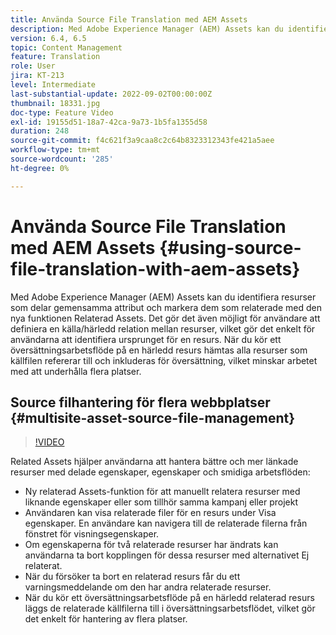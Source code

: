 ```yaml
---
title: Använda Source File Translation med AEM Assets
description: Med Adobe Experience Manager (AEM) Assets kan du identifiera resurser som delar gemensamma attribut och markera dem som relaterade med den nya funktionen Relaterad Assets. Det gör det även möjligt för användare att definiera en källa/härledd relation mellan resurser, vilket gör det enkelt för användarna att identifiera ursprunget för en resurs. När du kör ett översättningsarbetsflöde på en härledd resurs hämtas alla resurser som källfilen refererar till och inkluderas för översättning, vilket minskar arbetet med att underhålla flera platser.
version: 6.4, 6.5
topic: Content Management
feature: Translation
role: User
jira: KT-213
level: Intermediate
last-substantial-update: 2022-09-02T00:00:00Z
thumbnail: 18331.jpg
doc-type: Feature Video
exl-id: 19155d51-18a7-42ca-9a73-1b5fa1355d58
duration: 248
source-git-commit: f4c621f3a9caa8c2c64b8323312343fe421a5aee
workflow-type: tm+mt
source-wordcount: '285'
ht-degree: 0%

---
```


# Använda Source File Translation med AEM Assets {#using-source-file-translation-with-aem-assets}

Med Adobe Experience Manager (AEM) Assets kan du identifiera resurser som delar gemensamma attribut och markera dem som relaterade med den nya funktionen Relaterad Assets. Det gör det även möjligt för användare att definiera en källa/härledd relation mellan resurser, vilket gör det enkelt för användarna att identifiera ursprunget för en resurs. När du kör ett översättningsarbetsflöde på en härledd resurs hämtas alla resurser som källfilen refererar till och inkluderas för översättning, vilket minskar arbetet med att underhålla flera platser.

## Source filhantering för flera webbplatser {#multisite-asset-source-file-management}

>[!VIDEO](https://video.tv.adobe.com/v/18331?quality=12&learn=on)

Related Assets hjälper användarna att hantera bättre och mer länkade resurser med delade egenskaper, egenskaper och smidiga arbetsflöden:

* Ny relaterad Assets-funktion för att manuellt relatera resurser med liknande egenskaper eller som tillhör samma kampanj eller projekt
* Användaren kan visa relaterade filer för en resurs under Visa egenskaper. En användare kan navigera till de relaterade filerna från fönstret för visningsegenskaper.
* Om egenskaperna för två relaterade resurser har ändrats kan användarna ta bort kopplingen för dessa resurser med alternativet Ej relaterat.
* När du försöker ta bort en relaterad resurs får du ett varningsmeddelande om den har andra relaterade resurser.
* När du kör ett översättningsarbetsflöde på en härledd relaterad resurs läggs de relaterade källfilerna till i översättningsarbetsflödet, vilket gör det enkelt för hantering av flera platser.
